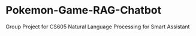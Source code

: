 # Pokemon-Game-RAG-Chatbot
Group Project for CS605 Natural Language Processing for Smart Assistant 
